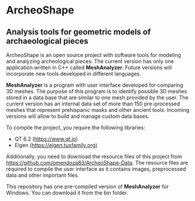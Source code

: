 # ArcheoShape
## Analysis tools for geometric models of archaeological pieces

ArcheoShape is an open source project with software tools for modeling and analyzing archeological pieces. The current version has only one application written in C++ called <b>MeshAnalyzer</b>. Future versions will incorporate new tools developed in different languages.

<b>MeshAnalyzer</b> is a program with user interface developed for comparing 3D meshes. The purpose of this program is to identify possible 3D meshes stored in a data base that are similar to one mesh provided by the user. The current version has an internal data set of more than 150 pre-processed meshes that represent prehispanic masks and other ancient tools. Incoming versions will allow to build and manage custom data bases.

To compile the project, you require the following libraries:

<ul>
  <li>QT 6.2 (<a href="https://www.qt.io">https://www.qt.io</a>)</li>
  <li>Eigen (<a href="https://eigen.tuxfamily.org">https://eigen.tuxfamily.org)</a></li>
</ul>

Additionally, you need to download the resource files of this project from <a href="https://github.com/omendoza83/ArcheoShape-Data">https://github.com/omendoza83/ArcheoShape-Data</a>. The resource files are required to compile the user interface as it contains images, preprocessed data and other important files.

This repository has one pre-compiled version of <b>MeshAnalyzer</b> for Windows. You can download it from the bin folder. 
